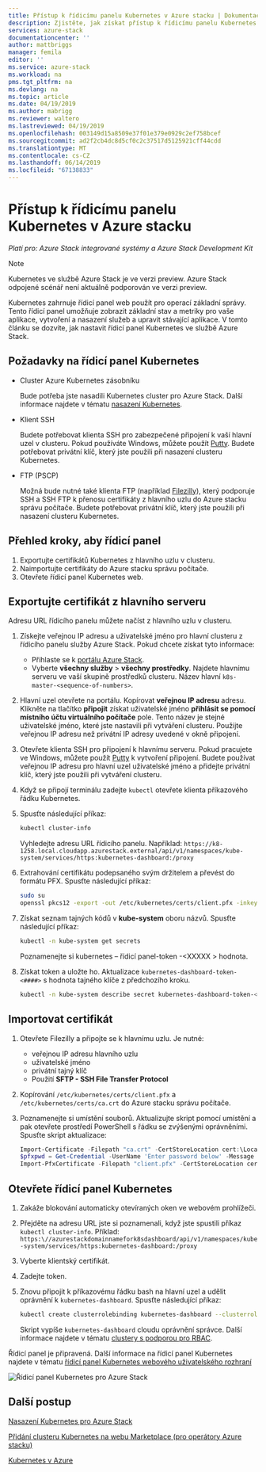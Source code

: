 ```yaml
---
title: Přístup k řídicímu panelu Kubernetes v Azure stacku | Dokumentace Microsoftu
description: Zjistěte, jak získat přístup k řídicímu panelu Kubernetes ve službě Azure Stack
services: azure-stack
documentationcenter: ''
author: mattbriggs
manager: femila
editor: ''
ms.service: azure-stack
ms.workload: na
pms.tgt_pltfrm: na
ms.devlang: na
ms.topic: article
ms.date: 04/19/2019
ms.author: mabrigg
ms.reviewer: waltero
ms.lastreviewed: 04/19/2019
ms.openlocfilehash: 003149d15a8509e37f01e379e0929c2ef758bcef
ms.sourcegitcommit: ad2f2cb4dc8d5cf0c2c37517d5125921cff44cdd
ms.translationtype: MT
ms.contentlocale: cs-CZ
ms.lasthandoff: 06/14/2019
ms.locfileid: "67138833"
---
```

# <a name="access-the-kubernetes-dashboard-in-azure-stack"></a>Přístup k řídicímu panelu Kubernetes v Azure stacku 

*Platí pro: Azure Stack integrované systémy a Azure Stack Development Kit* 
> [!Note]   
> Kubernetes ve službě Azure Stack je ve verzi preview. Azure Stack odpojené scénář není aktuálně podporován ve verzi preview. 

Kubernetes zahrnuje řídicí panel web použít pro operací základní správy. Tento řídicí panel umožňuje zobrazit základní stav a metriky pro vaše aplikace, vytvoření a nasazení služeb a upravit stávající aplikace. V tomto článku se dozvíte, jak nastavit řídicí panel Kubernetes ve službě Azure Stack.

## <a name="prerequisites-for-kubernetes-dashboard"></a>Požadavky na řídicí panel Kubernetes

* Cluster Azure Kubernetes zásobníku

    Bude potřeba jste nasadili Kubernetes cluster pro Azure Stack. Další informace najdete v tématu [nasazení Kubernetes](azure-stack-solution-template-kubernetes-deploy.md).

* Klient SSH

    Budete potřebovat klienta SSH pro zabezpečené připojení k vaší hlavní uzel v clusteru. Pokud používáte Windows, můžete použít [Putty](https://docs.microsoft.com/azure/marketplace/cloud-partner-portal/virtual-machine/cpp-connect-vm). Budete potřebovat privátní klíč, který jste použili při nasazení clusteru Kubernetes.

* FTP (PSCP)

    Možná bude nutné také klienta FTP (například [Filezilly](https://filezilla-project.org/download.php?type=client)), který podporuje SSH a SSH FTP k přenosu certifikáty z hlavního uzlu do Azure stacku správu počítače. Budete potřebovat privátní klíč, který jste použili při nasazení clusteru Kubernetes.

## <a name="overview-of-steps-to-enable-dashboard"></a>Přehled kroky, aby řídicí panel

1.  Exportujte certifikátů Kubernetes z hlavního uzlu v clusteru. 
2.  Naimportujte certifikáty do Azure stacku správu počítače.
2.  Otevřete řídicí panel Kubernetes web. 

## <a name="export-certificate-from-the-master"></a>Exportujte certifikát z hlavního serveru 

Adresu URL řídicího panelu můžete načíst z hlavního uzlu v clusteru.

1. Získejte veřejnou IP adresu a uživatelské jméno pro hlavní clusteru z řídicího panelu služby Azure Stack. Pokud chcete získat tyto informace:

    - Přihlaste se k [portálu Azure Stack](https://portal.local.azurestack.external/).
    - Vyberte **všechny služby** > **všechny prostředky**. Najdete hlavnímu serveru ve vaší skupině prostředků clusteru. Název hlavní `k8s-master-<sequence-of-numbers>`. 

2. Hlavní uzel otevřete na portálu. Kopírovat **veřejnou IP adresu** adresu. Klikněte na tlačítko **připojit** získat uživatelské jméno **přihlásit se pomocí místního účtu virtuálního počítače** pole. Tento název je stejné uživatelské jméno, které jste nastavili při vytváření clusteru. Použijte veřejnou IP adresu než privátní IP adresy uvedené v okně připojení.

3.  Otevřete klienta SSH pro připojení k hlavnímu serveru. Pokud pracujete ve Windows, můžete použít [Putty](https://docs.microsoft.com/azure/marketplace/cloud-partner-portal/virtual-machine/cpp-connect-vm) k vytvoření připojení. Budete používat veřejnou IP adresu pro hlavní uzel uživatelské jméno a přidejte privátní klíč, který jste použili při vytváření clusteru.

4.  Když se připojí terminálu zadejte `kubectl` otevřete klienta příkazového řádku Kubernetes.

5. Spusťte následující příkaz:

    ```Bash   
    kubectl cluster-info 
    ``` 
    Vyhledejte adresu URL řídicího panelu. Například: `https://k8-1258.local.cloudapp.azurestack.external/api/v1/namespaces/kube-system/services/https:kubernetes-dashboard:/proxy`

6.  Extrahování certifikátu podepsaného svým držitelem a převést do formátu PFX. Spusťte následující příkaz:

    ```Bash  
    sudo su 
    openssl pkcs12 -export -out /etc/kubernetes/certs/client.pfx -inkey /etc/kubernetes/certs/client.key  -in /etc/kubernetes/certs/client.crt -certfile /etc/kubernetes/certs/ca.crt 
    ```

7.  Získat seznam tajných kódů v **kube-system** oboru názvů. Spusťte následující příkaz:

    ```Bash  
    kubectl -n kube-system get secrets
    ```

    Poznamenejte si kubernetes – řídicí panel-token -\<XXXXX > hodnota. 

8.  Získat token a uložte ho. Aktualizace `kubernetes-dashboard-token-<####>` s hodnota tajného klíče z předchozího kroku.

    ```Bash  
    kubectl -n kube-system describe secret kubernetes-dashboard-token-<####>| awk '$1=="token:"{print $2}' 
    ```

## <a name="import-the-certificate"></a>Importovat certifikát

1. Otevřete Filezilly a připojte se k hlavnímu uzlu. Je nutné:

    - veřejnou IP adresu hlavního uzlu
    - uživatelské jméno
    - privátní tajný klíč
    - Použití **SFTP - SSH File Transfer Protocol**

2. Kopírování `/etc/kubernetes/certs/client.pfx` a `/etc/kubernetes/certs/ca.crt` do Azure stacku správu počítače.

3. Poznamenejte si umístění souborů. Aktualizujte skript pomocí umístění a pak otevřete prostředí PowerShell s řádku se zvýšenými oprávněními. Spusťte skript aktualizace:  

    ```powershell   
    Import-Certificate -Filepath "ca.crt" -CertStoreLocation cert:\LocalMachine\Root 
    $pfxpwd = Get-Credential -UserName 'Enter password below' -Message 'Enter password below' 
    Import-PfxCertificate -Filepath "client.pfx" -CertStoreLocation cert:\CurrentUser\My -Password $pfxpwd.Password 
    ``` 

## <a name="open-the-kubernetes-dashboard"></a>Otevřete řídicí panel Kubernetes 

1. Zakáže blokování automaticky otevíraných oken ve webovém prohlížeči.

2. Přejděte na adresu URL jste si poznamenali, když jste spustili příkaz `kubectl cluster-info`. Příklad: `https:\//azurestackdomainnamefork8sdashboard/api/v1/namespaces/kube-system/services/https:kubernetes-dashboard:/proxy` 
3. Vyberte klientský certifikát.
4. Zadejte token. 
5. Znovu připojit k příkazovému řádku bash na hlavní uzel a udělit oprávnění k `kubernetes-dashboard`. Spusťte následující příkaz:

    ```Bash  
    kubectl create clusterrolebinding kubernetes-dashboard --clusterrole=cluster-admin --serviceaccount=kube-system:kubernetes-dashboard 
    ``` 

    Skript vypíše `kubernetes-dashboard` cloudu oprávnění správce. Další informace najdete v tématu [clustery s podporou pro RBAC](https://docs.microsoft.com/azure/aks/kubernetes-dashboard).

Řídicí panel je připravená. Další informace na řídicí panel Kubernetes najdete v tématu [řídicí panel Kubernetes webového uživatelského rozhraní](https://kubernetes.io/docs/tasks/access-application-cluster/web-ui-dashboard/) 

![Řídicí panel Kubernetes pro Azure Stack](media/azure-stack-solution-template-kubernetes-dashboard/azure-stack-kub-dashboard.png)

## <a name="next-steps"></a>Další postup 

[Nasazení Kubernetes pro Azure Stack](azure-stack-solution-template-kubernetes-deploy.md)  

[Přidání clusteru Kubernetes na webu Marketplace (pro operátory Azure stacku)](../operator/azure-stack-solution-template-kubernetes-cluster-add.md)  

[Kubernetes v Azure](https://docs.microsoft.com/azure/container-service/kubernetes/container-service-kubernetes-walkthrough)  
